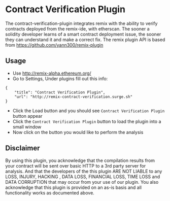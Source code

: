
# Contract Verification Plugin
The contract-verification-plugin integrates remix with the ability to verify contracts deployed from the remix-ide, with etherscan. The sooner a solidity developer learns of a smart contract deployment issue, the sooner they can understand it and make a correct fix.
The remix plugin API is based from https://github.com/yann300/remix-plugin


## Usage

* Use http://remix-alpha.ethereum.org/
* Go to Settings, Under plugins fill out this info:
```
{
    "title": "Contract Verification Plugin",
    "url": "http://remix-contract-verification.surge.sh"
}
```
* Click the Load button and you should see `Contract Verification Plugin` button appear
* Click the `Contract Verification Plugin` button to load the plugin into a small window
* Now click on the button you would like to perform the analysis


## Disclaimer
By using this plugin, you acknowledge that the compilation results from your contract will be sent over basic HTTP to a 3rd party server for analysis. And that the developers of the this plugin ARE NOT LIABLE to any LOSS, INJURY, HACKING , DATA LOSS, FINANCIAL LOSS, TIME LOSS and DATA CORRUPTION that may occur from your use of our plugin. You also acknowledge that this plugin is provided on an as-is basis and all functionality works as documented above.